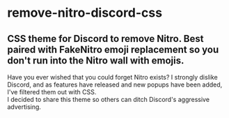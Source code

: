 # remove-nitro-discord-css
## CSS theme for Discord to remove Nitro. Best paired with FakeNitro emoji replacement so you don't run into the Nitro wall with emojis.

Have you ever wished that you could forget Nitro exists? I strongly dislike Discord, and as features have released and new popups have been added, I've filtered them out with CSS.  
I decided to share this theme so others can ditch Discord's aggressive advertising.
